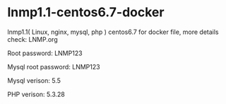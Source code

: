 # lnmp1.1-centos6.7-docker
lnmp1.1( Linux, nginx, mysql, php ) centos6.7 for docker file, more details check: LNMP.org

Root password: LNMP123

Mysql root password: LNMP123

Mysql verison: 5.5

PHP verison: 5.3.28

